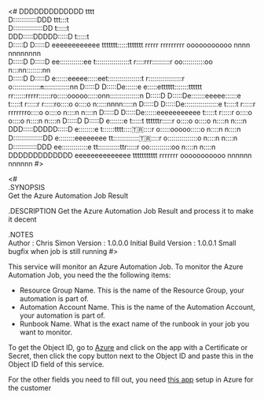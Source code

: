 <#
DDDDDDDDDDDDD                                     tttt                                                                
D::::::::::::DDD                               ttt:::t                                                                
D:::::::::::::::DD                             t:::::t                                                                
DDD:::::DDDDD:::::D                            t:::::t                                                                
  D:::::D    D:::::D     eeeeeeeeeeee    ttttttt:::::ttttttt   rrrrr   rrrrrrrrr      ooooooooooo   nnnn  nnnnnnnn    
  D:::::D     D:::::D  ee::::::::::::ee  t:::::::::::::::::t   r::::rrr:::::::::r   oo:::::::::::oo n:::nn::::::::nn  
  D:::::D     D:::::D e::::::eeeee:::::eet:::::::::::::::::t   r:::::::::::::::::r o:::::::::::::::on::::::::::::::nn 
  D:::::D     D:::::De::::::e     e:::::etttttt:::::::tttttt   rr::::::rrrrr::::::ro:::::ooooo:::::onn:::::::::::::::n
  D:::::D     D:::::De:::::::eeeee::::::e      t:::::t          r:::::r     r:::::ro::::o     o::::o  n:::::nnnn:::::n
  D:::::D     D:::::De:::::::::::::::::e       t:::::t          r:::::r     rrrrrrro::::o     o::::o  n::::n    n::::n
  D:::::D     D:::::De::::::eeeeeeeeeee        t:::::t          r:::::r            o::::o     o::::o  n::::n    n::::n
  D:::::D    D:::::D e:::::::e                 t:::::t    ttttttr:::::r            o::::o     o::::o  n::::n    n::::n
DDD:::::DDDDD:::::D  e::::::::e                t::::::tttt:::::tr:::::r            o:::::ooooo:::::o  n::::n    n::::n
D:::::::::::::::DD    e::::::::eeeeeeee        tt::::::::::::::tr:::::r            o:::::::::::::::o  n::::n    n::::n
D::::::::::::DDD       ee:::::::::::::e          tt:::::::::::ttr:::::r             oo:::::::::::oo   n::::n    n::::n
DDDDDDDDDDDDD            eeeeeeeeeeeeee            ttttttttttt  rrrrrrr               ooooooooooo     nnnnnn    nnnnnn
#>

<#  
.SYNOPSIS  
    Get the Azure Automation Job Result

.DESCRIPTION
    Get the Azure Automation Job Result and process it to make it decent

.NOTES  
    Author     : Chris Simon
    Version    : 1.0.0.0 Initial Build
    Version    : 1.0.0.1 Small bugfix when job is still running
#>

This service will monitor an Azure Automation Job.
To monitor the Azure Automation Job, you need the the following items:
- Resource Group Name. This is the name of the Resource Group, your automation is part of.
- Automation Account Name. This is the name of the Automation Account, your automation is part of.
- Runbook Name. What is the exact name of the runbook in your job you want to monitor.

To get the Object ID, go to [Azure](https://portal.azure.com/#view/Microsoft_AAD_IAM/ActiveDirectoryMenuBlade/~/RegisteredApps) and click on the app with a Certificate or Secret, then click the copy button next to the Object ID and paste this in the Object ID field of this service.

For the other fields you need to fill out, you need [this app](https://github.com/eagle00789/N-Central/blob/master/Azure%20Monitoring/README.md) setup in Azure for the customer